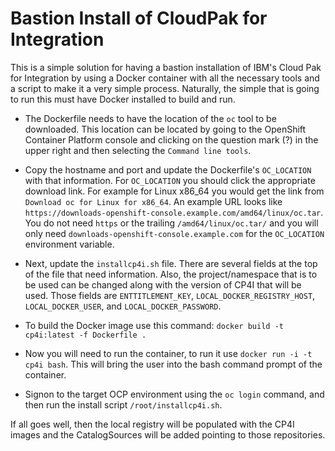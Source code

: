# Bastion Install of CloudPak for Integration #

This is a simple solution for having a bastion installation of IBM's Cloud Pak for Integration by using a Docker container with all the necessary tools and a script to make it a very simple process.  Naturally, the simple that is going to run this must have Docker installed to build and run.

- The Dockerfile needs to have the location of the `oc` tool to be downloaded.  This location can be located by going to the OpenShift Container Platform console and clicking on the question mark (?) in the upper right and then selecting the `Command line tools`. 
- Copy the hostname and port and update the Dockerfile's `OC_LOCATION` with that information. For `OC_LOCATION` you should click the appropriate download link. For example for Linux x86_64 you would get the link from `Download oc for Linux for x86_64`. An example URL looks like `https://downloads-openshift-console.example.com/amd64/linux/oc.tar`. You do not need `https` or the trailing `/amd64/linux/oc.tar/` and you will only need `downloads-openshift-console.example.com` for the `OC_LOCATION` environment variable. 

- Next, update the `installcp4i.sh` file.  There are several fields at the top of the file that need information.  Also, the project/namespace that is to be used can be changed along with the version of CP4I that will be used.  Those fields are `ENTTITLEMENT_KEY`, `LOCAL_DOCKER_REGISTRY_HOST`, `LOCAL_DOCKER_USER`, and `LOCAL_DOCKER_PASSWORD`.  

- To build the Docker image use this command: `docker build -t cp4i:latest -f Dockerfile .`

- Now you will need to run the container, to run it use `docker run -i -t cp4i bash`.  This will bring the user into the bash command prompt of the container.  
- Signon to the target OCP environment using the `oc login` command, and then run the install script `/root/installcp4i.sh`.

If all goes well, then the local registry will be populated with the CP4I images and the CatalogSources will be added pointing to those repositories.  
